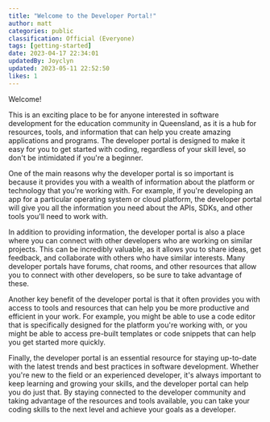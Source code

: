 ```yaml
---
title: "Welcome to the Developer Portal!"
author: matt
categories: public
classification: Official (Everyone)
tags: [getting-started]
date: 2023-04-17 22:34:01 
updatedBy: Joyclyn
updated: 2023-05-11 22:52:50 
likes: 1
---
```


Welcome!

This is an exciting place to be for anyone interested in software development for the education community in Queensland, as it is a hub for resources, tools, and information that can help you create amazing applications and programs. The developer portal is designed to make it easy for you to get started with coding, regardless of your skill level, so don't be intimidated if you're a beginner.

One of the main reasons why the developer portal is so important is because it provides you with a wealth of information about the platform or technology that you're working with. For example, if you're developing an app for a particular operating system or cloud platform, the developer portal will give you all the information you need about the APIs, SDKs, and other tools you'll need to work with.

In addition to providing information, the developer portal is also a place where you can connect with other developers who are working on similar projects. This can be incredibly valuable, as it allows you to share ideas, get feedback, and collaborate with others who have similar interests. Many developer portals have forums, chat rooms, and other resources that allow you to connect with other developers, so be sure to take advantage of these.

Another key benefit of the developer portal is that it often provides you with access to tools and resources that can help you be more productive and efficient in your work. For example, you might be able to use a code editor that is specifically designed for the platform you're working with, or you might be able to access pre-built templates or code snippets that can help you get started more quickly.

Finally, the developer portal is an essential resource for staying up-to-date with the latest trends and best practices in software development. Whether you're new to the field or an experienced developer, it's always important to keep learning and growing your skills, and the developer portal can help you do just that. By staying connected to the developer community and taking advantage of the resources and tools available, you can take your coding skills to the next level and achieve your goals as a developer.